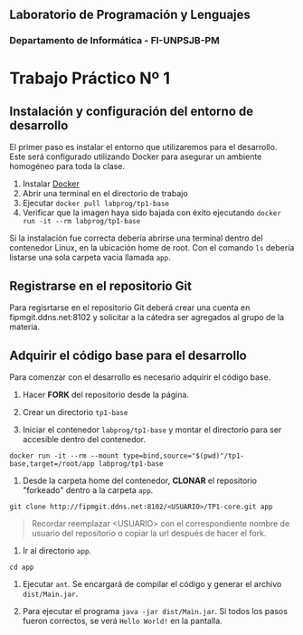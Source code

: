 ## Laboratorio de Programación y Lenguajes

### Departamento de Informática - FI-UNPSJB-PM

# Trabajo Práctico Nº 1

## Instalación y configuración del entorno de desarrollo

El primer paso es instalar el entorno que utilizaremos para el desarrollo.
Este será configurado utilizando Docker para asegurar un ambiente homogéneo para toda la clase.

1. Instalar [Docker](https://www.docker.com/products/docker-desktop)
1. Abrir una terminal en el directorio de trabajo
1. Ejecutar `docker pull labprog/tp1-base`
1. Verificar que la imagen haya sido bajada con éxito ejecutando `docker run -it --rm labprog/tp1-base`

Si la instalación fue correcta debería abrirse una terminal dentro del contenedor Linux, en la ubicación home de root.
Con el comando `ls` debería listarse una sola carpeta vacia llamada `app`.

## Registrarse en el repositorio Git

Para regisrtarse en el repositorio Git deberá crear una cuenta en fipmgit.ddns.net:8102 y solicitar a la cátedra ser agregados al grupo de la materia.

## Adquirir el código base para el desarrollo

Para comenzar con el desarrollo es necesario adquirir el código base.

1. Hacer **FORK** del repositorio desde la página.

1. Crear un directorio `tp1-base`

1. Iniciar el contenedor `labprog/tp1-base` y montar el directorio para ser accesible dentro del contenedor.
```
docker run -it --rm --mount type=bind,source="$(pwd)"/tp1-base,target=/root/app labprog/tp1-base
```

1. Desde la carpeta home del contenedor, **CLONAR** el repositorio "forkeado" dentro a la carpeta `app`.
```
git clone http://fipmgit.ddns.net:8102/<USUARIO>/TP1-core.git app
```

> Recordar reemplazar \<USUARIO> con el correspondiente nombre de usuario del repositorio o copiar la url después de hacer el fork.

1. Ir al directorio `app`. 
```
cd app
```

1. Ejecutar `ant`. Se encargará de compilar el código y generar el archivo `dist/Main.jar`.

1. Para ejecutar el programa `java -jar dist/Main.jar`. Si todos los pasos fueron correctos, se verá `Hello World!` en la pantalla.